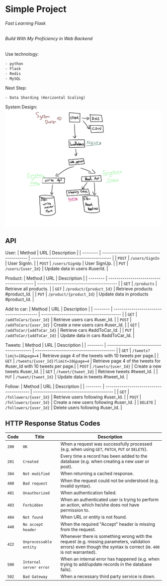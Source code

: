 # **Simple Project**

###### Fast Learning Flask
###### Build With My Proficiency in Web Backend

Use technology:
```
- python
- Flask
- Redis
- MySQL
```

Next Step:
```
- Data Sharding (Horizontal Scaling)
```

System Design:
![image](images/system_design.png)

## API
User:
| Method   | URL                                      | Description                              |
| -------- | ---------------------------------------- | ---------------------------------------- |
| `POST`   | `/users/SignIn`                          | User SignIn.                             |
| `POST`   | `/users/SignUp`                          | User SignUp.                             |
| `PUT`    | `/users/{user_Id}`                       | Update data in users #userId.            |

Product:
| Method   | URL                                      | Description                              |
| -------- | ---------------------------------------- | ---------------------------------------- |
| `GET`    | `/products`                              | Retrieve all products.                   |
| `GET`    | `/product/{product_Id}`                  | Retrieve products #product_Id.           |
| `PUT`    | `/product/{product_Id}`                  | Update data in products #product_Id.     |

Add to car:
| Method   | URL                                      | Description                              |
| -------- | ---------------------------------------- | ---------------------------------------- |
| `GET`    | `/addToCars/{user_Id}`                   | Retrieve users cars #user_Id.            |
| `POST`   | `/addToCars/{user_Id}`                   | Create a new users cars #user_Id.        |
| `GET`    | `/addToCar/{addToCar_Id}`                | Retrieve cars #addToCar_Id.              |
| `PUT`    | `/addToCar/{addToCar_Id}`                | Update data in cars #addToCar_Id.        |

Tweets:
| Method   | URL                                      | Description                              |
| -------- | ---------------------------------------- | ---------------------------------------- |
| `GET`    | `/tweets?limit=10&page=4`                | Retrieve page 4 of the tweets with 10 tweets per page.|
| `GET`    | `/tweets/{user_Id}?limit=10&page=4`      | Retrieve page 4 of the tweets for #user_Id with 10 tweets per page.|
| `POST`   | `/tweets/{user_Id}`                      | Create a new tweets #user_Id.            |
| `GET`    | `/tweet/{tweet_Id}`                      | Retrieve tweets #tweet_Id.               |
| `PUT`    | `/tweet/{tweet_Id}`                      | Update data in tweets #tweet_Id.         |

Follow:
| Method   | URL                                      | Description                              |
| -------- | ---------------------------------------- | ---------------------------------------- |
| `GET`    | `/followers/{user_Id}`                   | Retrieve users following #user_Id.       |
| `POST`   | `/followers/{user_Id}`                   | Create a new users following #user_Id.   |
| `DELETE` | `/followers/{user_Id}`                   | Delete users following #user_Id.         |

## HTTP Response Status Codes

| Code  | Title                     | Description                              |
| ----- | ------------------------- | ---------------------------------------- |
| `200` | `OK`                      | When a request was successfully processed (e.g. when using `GET`, `PATCH`, `PUT` or `DELETE`). |
| `201` | `Created`                 | Every time a record has been added to the database (e.g. when creating a new user or post). |
| `304` | `Not modified`            | When returning a cached response. |
| `400` | `Bad request`             | When the request could not be understood (e.g. invalid syntax). |
| `401` | `Unauthorized`            | When authentication failed. |
| `403` | `Forbidden`               | When an authenticated user is trying to perform an action, which he/she does not have permission to. |
| `404` | `Not found`               | When URL or entity is not found. |
| `440` | `No accept header`        | When the required "Accept" header is missing from the request. |
| `422` | `Unprocessable entity`    | Whenever there is something wrong with the request (e.g. missing parameters, validation errors) even though the syntax is correct (ie. `400` is not warranted). |
| `500` | `Internal server error`   | When an internal error has happened (e.g. when trying to add/update records in the database fails). |
| `502` | `Bad Gateway`             | When a necessary third party service is down. |